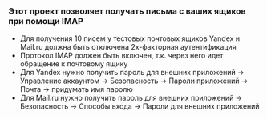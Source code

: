 ### Этот проект позволяет получать письма с ваших ящиков при помощи IMAP

- Для получения 10 писем у тестовых почтовых ящиков Yandex и Mail.ru должна быть отключена 2х-факторная аутентификация
- Протокол IMAP должен быть включен, т.к. через него идет обращение к почтовому ящику
- Для Yandex нужно получить пароль для внешних приложений -> Управление аккаунтом -> Безопасность -> Пароли приложений -> Почта -> придумать имя паролю
- Для Mail.ru нужно получить пароль для внешних приложений -> Безопасность -> Способы входа -> Пароли для внешних приложений
